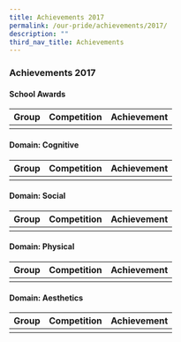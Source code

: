 ```yaml
---
title: Achievements 2017
permalink: /our-pride/achievements/2017/
description: ""
third_nav_title: Achievements
---
```

### **Achievements 2017**
#### **School Awards**

| Group | Competition | Achievement |
|:---:|:---:|:---:|
|  |  |  | 

#### **Domain: Cognitive**

| Group | Competition | Achievement |
|:---:|:---:|:---:|
|  |  |  | 

#### **Domain: Social**

| Group | Competition | Achievement |
|:---:|:---:|:---:|
|  |  |  | 

#### **Domain: Physical**

| Group | Competition | Achievement |
|:---:|:---:|:---:|
|  |  |  | 

#### **Domain: Aesthetics**

| Group | Competition | Achievement |
|:---:|:---:|:---:|
|  |  |  | 